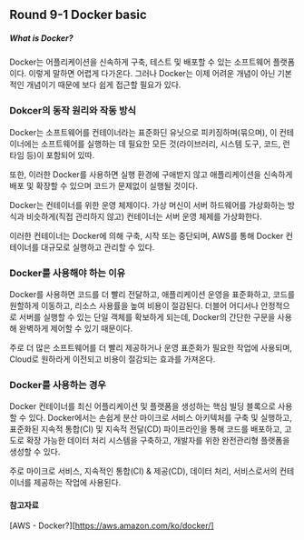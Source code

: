 ## Round 9-1 Docker basic

##### What is Docker?  

Docker는 어플리케이션을 신속하게 구축, 테스트 및 배포할 수 있는 소프트웨어 플랫폼이다. 이렇게 말하면 어렵게 다가온다. 그러나 Docker는 이제 어려운 개념이 아닌 기본적인 개념이기 때문에 보다 쉽게 접근할 필요가 있다.  

### Dokcer의 동작 원리와 작동 방식

Docker는 소프트웨어를 컨테이너라는 표준화딘 유닛으로 피키징하며(묶으며), 이 컨테이너에는 소프트웨어를 실행하는 데 필요한 모든 것(라이브러리, 시스템 도구, 코드, 런타임 등)이 포함되어 있따.  

또한, 이러한 Docker를 사용하면 실행 환경에 구애받지 않고 애플리케이션을 신속하게 배포 및 확장할 수 있으며 코드가 문제없이 실행될 것이다.  

Docker는 컨테이너를 위한 운영 체제이다. 가상 머신이 서버 하드웨어를 가상화하는 방식과 비슷하게(직접 관리하지 않고) 컨테이너는 서버 운영 체제를 가상화한다.  

이러한 컨테이너는 Docker에 의해 구축, 시작 또는 중단되며, AWS를 통해 Docker 컨테이너를 대규모로 실행하고 관리할 수 있다.  

### Docker를 사용해야 하는 이유  

Docker를 사용하면 코드를 더 빨리 전달하고, 애플리케이션 운영을 표준화하고, 코드를 원할하게 이동하고, 리소스 사용률을 높여 비용이 절감된다. 더블어 어디서나 안정적으로 서버를 실행할 수 있는 단일 객체를 확보하게 되는데, Docker의 간단한 구문을 사용해 완벽하게 제어할 수 있기 때문이다.  

주로 더 많은 소프트웨어를 더 빨리 제공하거나 운영 표준화가 필요한 작업에 사용되며, Cloud로 원하라게 이전되고 비용이 절감되는 효과를 가져온다.  

### Docker를 사용하는 경우  

Docker 컨테이너를 최신 어플리케이션 및 플랫폼을 생성하는 핵심 빌딩 블록으로 사용할 수 있다. Docker에서는 손쉽게 분산 마이크로 서비스 아키텍처를 구축 및 실행하고, 표준화된 지속적 통합(CI) 및 지속적 전달(CD) 파이프라인을 통해 코드를 배포하고, 고도로 확장 가능한 데이터 처리 시스템을 구축하고, 개발자를 위한 완전관리형 플랫폼을 생성할 수 있다.  

주로 마이크로 서비스, 지속적인 통합(CI) & 제공(CD), 데이터 처리, 서비스로서의 컨테이너를 제공하는 작업에 사용된다.  

#### 참고자료

[AWS - Docker?][https://aws.amazon.com/ko/docker/]
